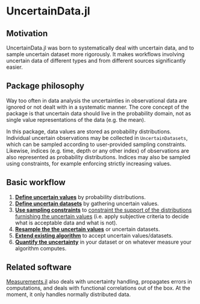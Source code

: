 # UncertainData.jl

## Motivation
UncertainData.jl was born to systematically deal with uncertain data, and to sample uncertain dataset more rigorously. It makes workflows involving uncertain data of different types and from different sources significantly easier.

## Package philosophy
Way too often in data analysis the uncertainties in observational data are ignored or not dealt with in a systematic manner. The core concept of the package is that uncertain data should live in the probability domain, not as single value representations of the data (e.g. the mean).

In this package, data values are stored as probability distributions. Individual uncertain observations may be collected in `UncertainDatasets`, which can be sampled according to user-provided sampling constraints. Likewise, indices (e.g. time, depth or any other index) of observations are
also represented as probability distributions. Indices may also be sampled using constraints, for example enforcing strictly increasing values.

## Basic workflow

1. [**Define uncertain values**](uncertain_values/uncertainvalues_overview.md) by probability distributions.
2. [**Define uncertain datasets**](uncertain_datasets/uncertain_datasets_overview.md) by gathering uncertain values.
3. [**Use sampling constraints**](sampling_constraints/available_constraints.md) to [constraint the support of the distributions furnishing the uncertain values](sampling_constraints/constrain_uncertain_values.md) (i.e. apply subjective criteria to decide what is acceptable data and what is not).
4. [**Resample the the uncertain values**](resampling/resampling_uncertain_values.md) or uncertain datasets.
5. [**Extend existing algorithm**](implementing_algorithms_for_uncertaindata.md) to accept uncertain values/datasets.
6. [**Quantify the uncertainty**](uncertain_statistics/core_stats/core_statistics.md) in your dataset or on whatever measure your algorithm computes.



## Related software

[Measurements.jl](https://github.com/JuliaPhysics/Measurements.jl) also deals with 
uncertainty handling, propagates errors in computations, and deals with functional 
correlations out of the box. At the moment, it only handles normally distributed 
data. 